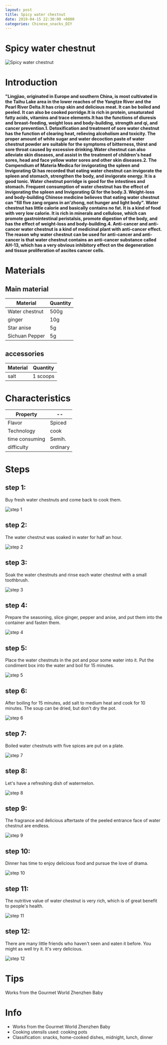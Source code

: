 ```yaml
---
layout: post
title: Spicy water chestnut
date: 2019-04-15 22:30:00 +0800
categories: Chinese_snacks_DIY
---
```


# Spicy water chestnut

![Spicy water chestnut]({{site.baseurl}}/img/415127/415127.jpg)

# Introduction

**"Lingjiao, originated in Europe and southern China, is most cultivated in the Taihu Lake area in the lower reaches of the Yangtze River and the Pearl River Delta.It has crisp skin and delicious meat. It can be boiled and peeled. It can also be cooked porridge.It is rich in protein, unsaturated fatty acids, vitamins and trace elements.It has the functions of diuresis and breast-feeding, weight loss and body-building, strength and qi, and cancer prevention.1. Detoxification and treatment of sore water chestnut has the function of clearing heat, relieving alcoholism and toxicity. The proper amount of white sugar and water decoction paste of water chestnut powder are suitable for the symptoms of bitterness, thirst and sore throat caused by excessive drinking.Water chestnut can also alleviate skin diseases, and assist in the treatment of children's head sores, head and face yellow water sores and other skin diseases.2. The Compendium of Materia Medica for invigorating the spleen and Invigorating Qi has recorded that eating water chestnut can invigorate the spleen and stomach, strengthen the body, and invigorate energy. It is a good tonic. Water chestnut porridge is good for the intestines and stomach. Frequent consumption of water chestnut has the effect of invigorating the spleen and Invigorating Qi for the body.3. Weight-loss and body-building Chinese medicine believes that eating water chestnut can "fill five zang organs in an'zhong, not hunger and light body". Water chestnut has little calorie and basically contains no fat. It is a kind of food with very low calorie. It is rich in minerals and cellulose, which can promote gastrointestinal peristalsis, promote digestion of the body, and has the effect of weight-loss and body-building.4. Anti-cancer and anti-cancer water chestnut is a kind of medicinal plant with anti-cancer effect. The reason why water chestnut can be used for anti-cancer and anti-cancer is that water chestnut contains an anti-cancer substance called AH-13, which has a very obvious inhibitory effect on the degeneration and tissue proliferation of ascites cancer cells.**

# Materials


## Main material

Material|Quantity
--|--
Water chestnut|500g
ginger|10g
Star anise|5g
Sichuan Pepper|5g

## accessories

Material|Quantity
--|--
salt|1 scoops

# Characteristics

Property|--
--|--
Flavor|Spiced
Technology|cook
time consuming|Semih.
difficulty|ordinary

# Steps

## step 1:

Buy fresh water chestnuts and come back to cook them.

![step 1]({{site.baseurl}}/img/415127/1.jpg)

## step 2:

The water chestnut was soaked in water for half an hour.

![step 2]({{site.baseurl}}/img/415127/2.jpg)

## step 3:

Soak the water chestnuts and rinse each water chestnut with a small toothbrush.

![step 3]({{site.baseurl}}/img/415127/3.jpg)

## step 4:

Prepare the seasoning, slice ginger, pepper and anise, and put them into the container and fasten them.

![step 4]({{site.baseurl}}/img/415127/4.jpg)

## step 5:

Place the water chestnuts in the pot and pour some water into it. Put the condiment box into the water and boil for 15 minutes.

![step 5]({{site.baseurl}}/img/415127/5.jpg)

## step 6:

After boiling for 15 minutes, add salt to medium heat and cook for 10 minutes. The soup can be dried, but don't dry the pot.

![step 6]({{site.baseurl}}/img/415127/6.jpg)

## step 7:

Boiled water chestnuts with five spices are put on a plate.

![step 7]({{site.baseurl}}/img/415127/7.jpg)

## step 8:

Let's have a refreshing dish of watermelon.

![step 8]({{site.baseurl}}/img/415127/8.jpg)

## step 9:

The fragrance and delicious aftertaste of the peeled entrance face of water chestnut are endless.

![step 9]({{site.baseurl}}/img/415127/9.jpg)

## step 10:

Dinner has time to enjoy delicious food and pursue the love of drama.

![step 10]({{site.baseurl}}/img/415127/10.jpg)

## step 11:

The nutritive value of water chestnut is very rich, which is of great benefit to people's health.

![step 11]({{site.baseurl}}/img/415127/11.jpg)

## step 12:

There are many little friends who haven't seen and eaten it before. You might as well try it. It's very delicious.

![step 12]({{site.baseurl}}/img/415127/12.jpg)

# Tips

Works from the Gourmet World Zhenzhen Baby

# Info

- Works from the Gourmet World Zhenzhen Baby
- Cooking utensils used: cooking pots
- Classification: snacks, home-cooked dishes, midnight, lunch, dinner